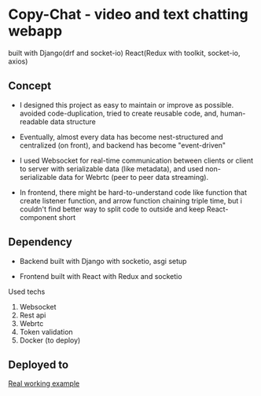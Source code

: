 # Copy-Chat - video and text chatting webapp

built with Django(drf and socket-io) React(Redux with toolkit, socket-io, axios)

## Concept

- I designed this project as easy to maintain or improve as possible.
  avoided code-duplication, tried to create reusable code,
  and, human-readable data structure

- Eventually, almost every data has become nest-structured and centralized (on front),
  and backend has become "event-driven"

- I used Websocket for real-time communication between clients or client to server with serializable data (like metadata),
  and used non-serializable data for Webrtc (peer to peer data streaming).

- In frontend, there might be hard-to-understand code like function that create listener function, and
  arrow function chaining triple time, but i couldn't find better way to split code to outside and keep React-component short

## Dependency

- Backend built with Django with socketio, asgi setup

- Frontend built with React with Redux and socketio

Used techs

1. Websocket
2. Rest api
3. Webrtc
4. Token validation
5. Docker (to deploy)

## Deployed to

[Real working example](https://copychat.99works.dev)
